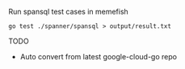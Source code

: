 Run spansql test cases in memefish

```
go test ./spanner/spansql > output/result.txt
```

TODO

* Auto convert from latest google-cloud-go repo